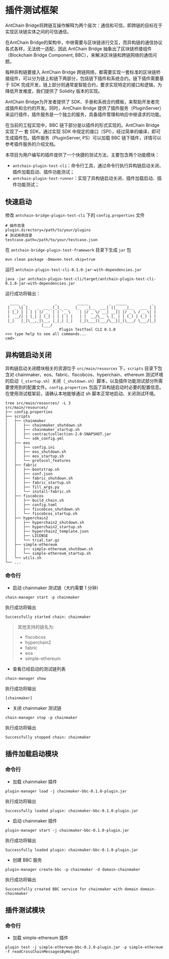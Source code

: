 # 插件测试框架

AntChain Bridge将跨链互操作解释为两个层次：通信和可信，即跨链的目标在于实现区块链实体之间的可信通信。

在AntChain Bridge的架构中，中继需要与区块链进行交互，而异构链的通信协议各式各样，无法统一适配，因此 AntChain Bridge 抽象出了区块链桥接组件（Blockchain Bridge Component, BBC），来解决区块链和跨链网络的通信问题。

每种异构链要接入 AntChain Bridge 跨链网络，都需要实现一套标准的区块链桥接组件，可以分为链上和链下两部分，包括链下插件和系统合约。链下插件需要基于 SDK 完成开发，链上部分则通常是智能合约，要求实现特定的接口和逻辑，为降低开发难度，我们提供了 Solidity 版本的实现。

AntChain Bridge为开发者提供了 SDK、手册和系统合约模板，来帮助开发者完成插件和合约的开发。同时，AntChain Bridge 提供了插件服务（PluginServer）来运行插件，插件服务是一个独立的服务，具备插件管理和响应中继请求的功能。

在当前的工程实现中，BBC 链下部分是以插件的形式实现的。AntChain Bridge 实现了一 套 SDK，通过实现 SDK 中规定的接口（SPI），经过简单的编译，即可生成插件包。插件服务（PluginServer, PS）可以加载 BBC 链下插件，详情可以参考插件服务的介绍文档。

本项目为用户编写的插件提供了一个快捷的测试方法，主要包含两个功能模块：

- `antchain-plugin-test-cli`：命令行工具，通过命令行执行异构链启动关闭、插件加载启动、插件功能测试；
- `antchain-plugin-test-runner`：实现了异构链启动关闭、插件加载启动、插件功能测试；



## 快速启动
修改 `antchain-bridge-plugin-test-cli` 下的 `config.properties` 文件

```properties
# 插件目录
plugin.directory=/path/to/your/plugins
# 测试用例目录
testcase.path=/path/to/your/testcase.json
```

在 `antchain-bridge-plugin-test-framework` 目录下生成 `jar` 包

```shell
mvn clean package -Dmaven.test.skip=true
```

运行 `antchain-plugin-test-cli-0.1.0-jar-with-dependencies.jar`

```shell
java -jar antchain-plugin-test-cli/target/antchain-plugin-test-cli-0.1.0-jar-with-dependencies.jar
```

运行成功将输出：

```shell
  ____  _             _         _____         _  _____           _ 
 |  _ \| |_   _  __ _(_)_ __   |_   _|__  ___| ||_   _|__   ___ | |
 | |_) | | | | |/ _` | | '_ \    | |/ _ \/ __| __|| |/ _ \ / _ \| |
 |  __/| | |_| | (_| | | | | |   | |  __/\__ \ |_ | | (_) | (_) | |
 |_|   |_|\__,_|\__, |_|_| |_|   |_|\___||___/\__||_|\___/ \___/|_|
                |___/                                               
                        Plugin TestTool CLI 0.1.0
>>> type help to see all commands...
cmd> 
```



## 异构链启动关闭

异构链启动关闭模块相关的资源位于 `src/main/resources` 下，`scripts` 目录下包含对 chainmaker、eos、fabric、fiscobcos、hyperchain、ethereum 测试环境的启动（`_startup.sh`）关闭（`_shutdown.sh`）脚本，以及插件功能测试部分所需要使用到的配置文件。`config.properties` 包函了异构链启动时必要的配置信息。在使用测试框架前，请确认本地能够通过 sh 脚本正常地启动、关闭测试环境。

```shell
tree src/main/resources/ -L 3
src/main/resources/
├── config.properties
├── scripts
│   ├── chainmaker
│   │   ├── chainmaker_shutdown.sh
│   │   ├── chainmaker_startup.sh
│   │   ├── contractcollection-2.0-SNAPSHOT.jar
│   │   └── sdk_config.yml
│   ├── eos
│   │   ├── config.ini
│   │   ├── eos_shutdown.sh
│   │   ├── eos_startup.sh
│   │   └── protocol_features
│   ├── fabric
│   │   ├── bootstrap.sh
│   │   ├── conf.json
│   │   ├── fabric_shutdown.sh
│   │   ├── fabric_startup.sh
│   │   ├── fill_args.py
│   │   └── install-fabric.sh
│   ├── fiscobcos
│   │   ├── build_chain.sh
│   │   ├── config.toml
│   │   ├── fiscobcos_shutdown.sh
│   │   └── fiscobcos_startup.sh
│   ├── hyperchain2
│   │   ├── hyperchain2_shutdown.sh
│   │   ├── hyperchain2_startup.sh
│   │   ├── hyperchain2_template.json
│   │   ├── LICENSE
│   │   └── trial.tar.gz
│   ├── simple-ethereum
│   │   ├── simple-ethereum_shutdown.sh
│   │   └── simple-ethereum_startup.sh
│   └── utils.sh
└── ...
```



### 命令行

- 启动 chainmaker 测试链（大约需要 1 分钟）


```shell
chain-manager start -p chainmaker
```

执行成功将输出

```shell
Successfully started chain: chainmaker
```

>  其他支持的链名为:
>
>  - fiscobcos
>  - hyperchain2
>  - fabric
>  - eos
>  - simple-ethereum



- 查看已经启动的测试链列表

```shell
chain-manager show
```

执行成功将输出

```shell
[chainmaker]
```



- 关闭 chainmaker 测试链

```shell
chain-manager stop -p chainmaker
```

执行成功将输出

```shell
Successfully stopped chain: chainmaker
```





## 插件加载启动模块

### 命令行

- 加载 chainmaker 插件

```shell
plugin-manager load -j chainmaker-bbc-0.1.0-plugin.jar
```

执行成功将输出

```shell
Successfully loaded plugin: chainmaker-bbc-0.1.0-plugin.jar
```



- 启动 chainmaker 插件

```shell
plugin-manager start -j chainmaker-bbc-0.1.0-plugin.jar
```

执行成功将输出

```shell
Successfully loaded plugin: chainmaker-bbc-0.1.0-plugin.jar
```



- 创建 BBC 服务

```shell
plugin-manager create-bbc -p chainmaker -d domain-chainmaker
```

执行成功将输出

```shell
Successfully created BBC service for chainmaker with domain domain-chainmaker
```





## 插件测试模块

### 命令行

- 加载 simple-ethereum 插件

```shell
plugin test -j simple-ethereum-bbc-0.2.0-plugin.jar -p simple-ethereum -f readCrossChainMessagesByHeight
```

